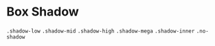 # Box Shadow

`.shadow-low`
`.shadow-mid`
`.shadow-high`
`.shadow-mega`
`.shadow-inner`
`.no-shadow`
